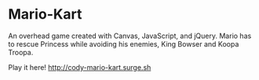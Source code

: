 # Mario-Kart
An overhead game created with Canvas, JavaScript, and jQuery. Mario has to rescue Princess while avoiding his enemies, King Bowser and Koopa Troopa.

Play it here! 
http://cody-mario-kart.surge.sh
